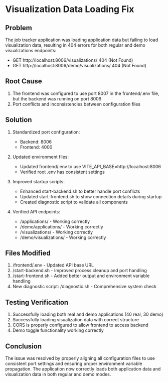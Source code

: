 # Visualization Data Loading Fix

## Problem
The job tracker application was loading application data but failing to load visualization data, resulting in 404 errors for both regular and demo visualizations endpoints:
- GET http://localhost:8006/visualizations/ 404 (Not Found)
- GET http://localhost:8006/demo/visualizations/ 404 (Not Found)

## Root Cause
1. The frontend was configured to use port 8007 in the frontend/.env file, but the backend was running on port 8006
2. Port conflicts and inconsistencies between configuration files

## Solution
1. Standardized port configuration:
   - Backend: 8006
   - Frontend: 4000

2. Updated environment files:
   - Updated frontend/.env to use VITE_API_BASE=http://localhost:8006
   - Verified root .env has consistent settings

3. Improved startup scripts:
   - Enhanced start-backend.sh to better handle port conflicts
   - Updated start-frontend.sh to show connection details during startup
   - Created diagnostic script to validate all components

4. Verified API endpoints:
   - /applications/ - Working correctly
   - /demo/applications/ - Working correctly
   - /visualizations/ - Working correctly
   - /demo/visualizations/ - Working correctly

## Files Modified
1. /frontend/.env - Updated API base URL
2. /start-backend.sh - Improved process cleanup and port handling
3. /start-frontend.sh - Added better output and environment variable handling
4. New diagnostic script: /diagnostic.sh - Comprehensive system check

## Testing Verification
1. Successfully loading both real and demo applications (40 real, 30 demo)
2. Successfully loading visualization data with correct structure
3. CORS is properly configured to allow frontend to access backend
4. Demo toggle functionality working correctly

## Conclusion
The issue was resolved by properly aligning all configuration files to use consistent port settings and ensuring proper environment variable propagation. The application now correctly loads both application data and visualization data in both regular and demo modes.

